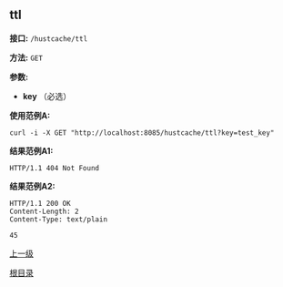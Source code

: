 ## ttl ##

**接口:** `/hustcache/ttl`

**方法:** `GET`

**参数:** 

*  **key** （必选）  

**使用范例A:**

    curl -i -X GET "http://localhost:8085/hustcache/ttl?key=test_key"

**结果范例A1:**

	HTTP/1.1 404 Not Found

**结果范例A2:**

	HTTP/1.1 200 OK
	Content-Length: 2
	Content-Type: text/plain

	45
	
[上一级](../hustdb.md)

[根目录](../../../index.md)